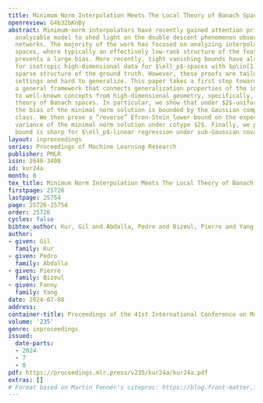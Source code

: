 ```yaml
---
title: Minimum Norm Interpolation Meets The Local Theory of Banach Spaces
openreview: G4b32bKnBy
abstract: Minimum-norm interpolators have recently gained attention primarily as an
  analyzable model to shed light on the double descent phenomenon observed for neural
  networks. The majority of the work has focused on analyzing interpolators in Hilbert
  spaces, where typically an effectively low-rank structure of the feature covariance
  prevents a large bias. More recently, tight vanishing bounds have also been shown
  for isotropic high-dimensional data for $\ell_p$-spaces with $p\in[1,2)$, leveraging
  sparse structure of the ground truth. However, these proofs are tailored to specific
  settings and hard to generalize. This paper takes a first step towards establishing
  a general framework that connects generalization properties of the interpolators
  to well-known concepts from high-dimensional geometry, specifically, from the local
  theory of Banach spaces. In particular, we show that under $2$-uniform convexity,
  the bias of the minimal norm solution is bounded by the Gaussian complexity of the
  class. We then prove a “reverse” Efron-Stein lower bound on the expected conditional
  variance of the minimal norm solution under cotype $2$. Finally, we prove that this
  bound is sharp for $\ell_p$-linear regression under sub-Gaussian covariates.
layout: inproceedings
series: Proceedings of Machine Learning Research
publisher: PMLR
issn: 2640-3498
id: kur24a
month: 0
tex_title: Minimum Norm Interpolation Meets The Local Theory of Banach Spaces
firstpage: 25726
lastpage: 25754
page: 25726-25754
order: 25726
cycles: false
bibtex_author: Kur, Gil and Abdalla, Pedro and Bizeul, Pierre and Yang, Fanny
author:
- given: Gil
  family: Kur
- given: Pedro
  family: Abdalla
- given: Pierre
  family: Bizeul
- given: Fanny
  family: Yang
date: 2024-07-08
address:
container-title: Proceedings of the 41st International Conference on Machine Learning
volume: '235'
genre: inproceedings
issued:
  date-parts:
  - 2024
  - 7
  - 8
pdf: https://proceedings.mlr.press/v235/kur24a/kur24a.pdf
extras: []
# Format based on Martin Fenner's citeproc: https://blog.front-matter.io/posts/citeproc-yaml-for-bibliographies/
---
```

